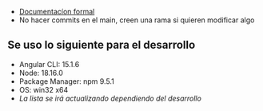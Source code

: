 
- [Documentacíon formal](https://drive.google.com/drive/folders/1GUvx1CfU1E3HEDu4RJSPB-YSqHCCpRvW?usp=sharing)
- No hacer commits en el main, creen una rama si quieren modificar algo
  
## Se uso lo siguiente para el desarrollo
- Angular CLI: 15.1.6
- Node: 18.16.0
- Package Manager: npm 9.5.1
- OS: win32 x64
- *La lista se irá actualizando dependiendo del desarrollo*

